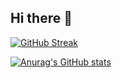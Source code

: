 ## Hi there 👋

[![GitHub Streak](https://github-readme-streak-stats.herokuapp.com?user=LeoHft&theme=dark&locale=fr)](https://git.io/streak-stats)

[![Anurag's GitHub stats](https://github-readme-stats.vercel.app/api?username=LeoHft)](https://github.com/anuraghazra/github-readme-stats)
<!--
**LeoHft/LeoHft** is a ✨ _special_ ✨ repository because its `README.md` (this file) appears on your GitHub profile.

Here are some ideas to get you started:



- 🔭 I’m currently working on ...
- 🌱 I’m currently learning ...
- 👯 I’m looking to collaborate on ...
- 🤔 I’m looking for help with ...
- 💬 Ask me about ...
- 📫 How to reach me: ...
- 😄 Pronouns: ...
- ⚡ Fun fact: ...
-->
